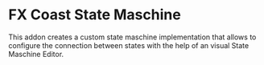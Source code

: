 # FX Coast State Maschine

This addon creates a custom state maschine implementation that allows to configure the connection between states with the help of an visual State Maschine Editor.
